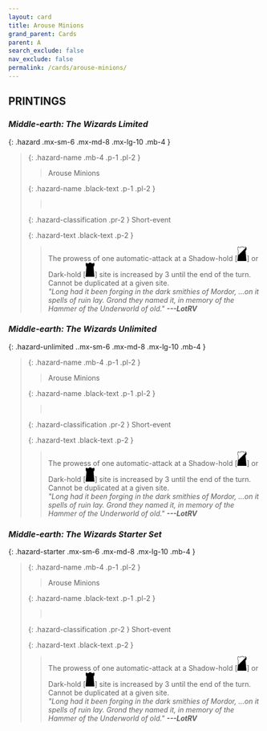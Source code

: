 ```yaml
---
layout: card
title: Arouse Minions
grand_parent: Cards
parent: A
search_exclude: false
nav_exclude: false
permalink: /cards/arouse-minions/
---
```


## PRINTINGS


### _Middle-earth: The Wizards Limited_

{: .hazard .mx-sm-6 .mx-md-8 .mx-lg-10 .mb-4 }
> {: .hazard-name .mb-4 .p-1 .pl-2 }
> > <div class="hazard-mp"></div>
> > <div class="card-name">Arouse Minions</div>
>
> {: .hazard-name .black-text .p-1 .pl-2 }
> > &nbsp;
>
> {: .hazard-classification .pr-2 }
> Short-event
>
> {: .hazard-text .black-text .p-2 }
> > The prowess of one automatic-attack at a Shadow-hold \[![](/assets/images/shadow-hold.svg)] or Dark-hold \[![](/assets/images/dark-hold.svg)] site is increased by 3 until the end of the turn. Cannot be duplicated at a given site. <br>_"Long had it been forging in the dark smithies of Mordor, ...on it spells of ruin lay. Grond they named it, in memory of the Hammer of the Underworld of old."_ ***---&#65279;LotRV*** 
>

### _Middle-earth: The Wizards Unlimited_

{: .hazard-unlimited ..mx-sm-6 .mx-md-8 .mx-lg-10 .mb-4 }
> {: .hazard-name .mb-4 .p-1 .pl-2 }
> > <div class="hazard-mp"></div>
> > <div class="card-name">Arouse Minions</div>
>
> {: .hazard-name .black-text .p-1 .pl-2 }
> > &nbsp;
>
> {: .hazard-classification .pr-2 }
> Short-event
>
> {: .hazard-text .black-text .p-2 }
> > The prowess of one automatic-attack at a Shadow-hold \[![](/assets/images/shadow-hold.svg)] or Dark-hold \[![](/assets/images/dark-hold.svg)] site is increased by 3 until the end of the turn. Cannot be duplicated at a given site. <br>_"Long had it been forging in the dark smithies of Mordor, ...on it spells of ruin lay. Grond they named it, in memory of the Hammer of the Underworld of old."_ ***---&#65279;LotRV*** 
>

### _Middle-earth: The Wizards Starter Set_

{: .hazard-starter .mx-sm-6 .mx-md-8 .mx-lg-10 .mb-4 }
> {: .hazard-name .mb-4 .p-1 .pl-2 }
> > <div class="hazard-mp"></div>
> > <div class="card-name">Arouse Minions</div>
>
> {: .hazard-name .black-text .p-1 .pl-2 }
> > &nbsp;
>
> {: .hazard-classification .pr-2 }
> Short-event
>
> {: .hazard-text .black-text .p-2 }
> > The prowess of one automatic-attack at a Shadow-hold \[![](/assets/images/shadow-hold.svg)] or Dark-hold \[![](/assets/images/dark-hold.svg)] site is increased by 3 until the end of the turn. Cannot be duplicated at a given site. <br>_"Long had it been forging in the dark smithies of Mordor, ...on it spells of ruin lay. Grond they named it, in memory of the Hammer of the Underworld of old."_ ***---&#65279;LotRV*** 
>
